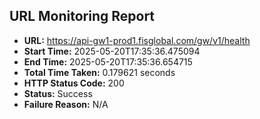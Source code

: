 ## URL Monitoring Report

- **URL:** https://api-gw1-prod1.fisglobal.com/gw/v1/health
- **Start Time:** 2025-05-20T17:35:36.475094
- **End Time:** 2025-05-20T17:35:36.654715
- **Total Time Taken:** 0.179621 seconds
- **HTTP Status Code:** 200
- **Status:** Success
- **Failure Reason:** N/A
